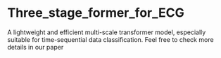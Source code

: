 # Three_stage_former_for_ECG
A lightweight and efficient multi-scale transformer model, especially suitable for time-sequential data classification.
Feel free to check more details in our paper 

